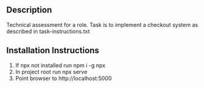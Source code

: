 ## Description

Technical assessment for a role.
Task is to implement a checkout system as described in task-instructions.txt

## Installation Instructions

1. If npx not installed run npm i -g npx
2. In project root run npx serve
3. Point browser to http://localhost:5000
